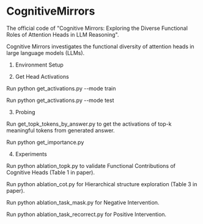 # CognitiveMirrors
The official code of "Cognitive Mirrors: Exploring the Diverse Functional Roles of Attention Heads in LLM Reasoning".

Cognitive Mirrors investigates the functional diversity of attention heads in large language models (LLMs).

1. Environment Setup

2. Get Head Activations

Run python get_activations.py --mode train 

Run python get_activations.py --mode test

3. Probing

Run get_topk_tokens_by_answer.py to get the activations of top-k meaningful tokens from generated answer.

Run python get_importance.py

4. Experiments

Run python ablation_topk.py to validate Functional Contributions of Cognitive Heads (Table 1 in paper).

Run python ablation_cot.py for Hierarchical structure exploration (Table 3 in paper).

Run python ablation_task_mask.py for Negative Intervention.

Run python ablation_task_recorrect.py for Positive Intervention.

